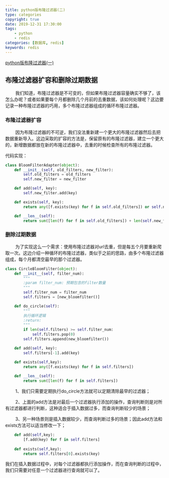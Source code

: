 ```yaml
---
title: python版布隆过滤器(二)
type: categories
copyright: true
date: 2019-12-31 17:30:00
tags:
    - python
    - redis
categories: [数据库, redis]
keywords: redis
---
```


<script type="text/javascript" src="/js/src/bai.js"></script>

[python版布隆过滤器(一)](https://blog.leslie168.com/数据库/redis/python版布隆过滤器/)

## 布隆过滤器扩容和删除过期数据

&emsp;&emsp; 我们知道，布隆过滤器是不可变的，但如果布隆过滤器容量确实不够了，该怎么办呢？或者如果要每个月都删除几个月前的去重数据，该如何处理呢？这边要记录一种布隆过滤器的巧用，多个布隆过滤器组成的循环布隆过滤器。

<!-- more -->

### 布隆过滤器扩容
&emsp;&emsp; 因为布隆过滤器的不可逆，我们没法重新建一个更大的布隆过滤器然后去把数据重新导入。这边采取的扩容的方法是，保留原有的布隆过滤器，建立一个更大的，新增数据都放在新的布隆过滤器中，去重的时候检查所有的布隆过滤器。

代码实现：
```python
class BloomFilterAdapter(object):
    def __init__(self, old_filters, new_filter):
        self.old_filters = old_filters
        self.new_filter = new_filter

    def add(self, key):
        self.new_filter.add(key)

    def exists(self, key):
        return any([f.exists(key) for f in self.old_filters]) or self.new_filter.exists(key)

    def __len__(self):
        return sum([len(f) for f in self.old_filters]) + len(self.new_filter)
```

### 删除过期数据

&emsp;&emsp; 为了实现这么一个需求：使用布隆过滤器对url去重，但是每五个月要重新爬取一次。这边介绍一种循环的布隆过滤器，类似于之前的思路，由多个布隆过滤器组成，每个月都清空最早的那个过滤器。

```python
class CircleBloomFilter(object):
    def __init__(self, filter_num):
        """
        :param filter_num: 预期包含的filter数量
        """
        self.filter_num = filter_num
        self.filters = [new_bloomfilter()]

    def do_circle(self):
        """
        执行循环逻辑
        :return: 
        """
        if len(self.filters) >= self.filter_num:
            self.filters.pop(0)
        self.filters.append(new_bloomfilter())

    def add(self, key):
        self.filters[-1].add(key)

    def exists(self,key):
        return any([f.exists(key) for f in self.filters])
    
    def __len__(self):
        return sum([len(f) for f in self.filters])
```

&emsp;&emsp; 1、我们只需要定期执行do_circle方法就可以定期清除最早的过滤器；

&emsp;&emsp; 2、上面的add方法是对最后一个过滤器执行添加的操作，查询判断则是对所有过滤器都进行判断，这种适合于插入数据过多，而查询判断较少的场景；

&emsp;&emsp; 3、另一种场景则是插入数据较少，而查询判断过多的场景；因此add方法和exists方法可以适当修改一下；
```python
    def add(self,key):
        [f.add(key) for f in self.filters]
        
    def exists(self,key):
        return self.filters[0].exists(key)
```
我们在插入数据过程中，对每个过滤器都执行添加操作，而在查询判断的过程中，我们只需要对任意一个过滤器进行查询就可以了。



